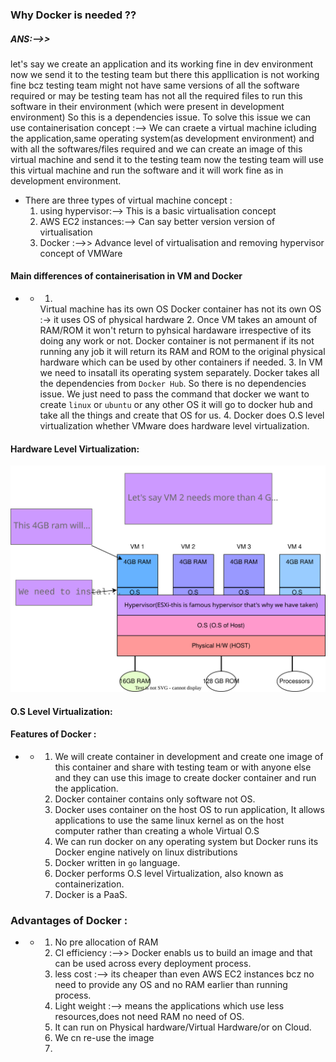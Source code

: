### Why Docker is needed ??
##### ANS:-->>
let's say we create an application and its working fine in dev environment now we send it to the testing team but there this appllication is not working fine bcz testing team might not have same versions of all the software required or may be testing team has not all the required files to run this software in their environment (which were present in development environment)
So this is a dependencies issue.
To solve this issue we can use containerisation concept :--> We can craete a virtual machine icluding the application,same operating system(as development environment) and with all the softwares/files required and we can create an image of this virtual machine and send it to the testing team now the testing team will use this virtual machine and run the software and it will work fine as in development environment.
* There are three types of virtual machine concept :
    1. using hypervisor:--> This is a basic virtualisation concept
    2. AWS EC2 instances:--> Can say better version version of virtualisation
    3. Docker :-->> Advance level of virtualisation and removing hypervisor concept of VMWare
#### Main differences of containerisation in VM and Docker
* *  1. 
      Virtual machine has its own OS
      Docker container has not its own OS :-> it uses OS of physical hardware
     2. 
       Once VM takes an amount of RAM/ROM it won't return to pyhsical hardaware irrespective of its doing any work or not.
       Docker container is not permanent if its not running any job it will return its RAM and ROM to the original physical hardware which can be used by other containers if needed.
     3. 
       In VM we need to insatall its operating system separately.
       Docker takes all the dependencies from `Docker Hub`. So there is no dependencies issue. We just need to pass the command that docker we want to create `linux` or `ubuntu` or any other OS it will go to docker hub and take all the things and create that OS for us.
     4. 
       Docker does O.S level virtualization whether VMware does hardware level virtualization.  

#### Hardware Level Virtualization:

![Diagram to understand ](diagrams/Virtualization.drawio.svg "Diagram to understand")





#### O.S Level Virtualization:


#### Features of Docker :
* *   
     1. We will create container in development and create one image of this container and share with   testing team or with anyone else and they can use this image to create docker container and run the application.
     2. Docker container contains only software not OS.
     3. Docker uses container on the host OS to run application, It allows applications to use the same linux kernel as on the host computer rather than creating a whole Virtual O.S
     4. We can run docker on any operating system but Docker runs its Docker engine natively on linux distributions
     5. Docker written in `go` language.
     6. Docker performs O.S level Virtualization, also known as containerization.
     7. Docker is a PaaS. 
### Advantages of Docker :
* * 
    1. No pre allocation of RAM
    2. CI efficiency :-->> Docker enabls us to build an image and that can be used across every deployment process.
    3. less cost :--> its cheaper than even AWS EC2 instances bcz no need to provide any OS and no RAM earlier than running process.
    4. Light weight :--> means the applications which use less resources,does not need RAM no need of OS. 
    5. It can run on Physical hardware/Virtual Hardware/or on Cloud.
    6. We cn re-use the image
    7. 


                                          